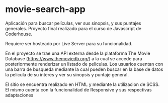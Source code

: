# movie-search-app
Aplicación para buscar películas, ver sus sinopsis, y sus puntajes generales. Proyecto final realizado para el curso de Javascript de Coderhouse.

Requiere ser hosteado por Live Server para su funcionalidad.

En el proyecto se trae una API externa desde la plataforma The Movie Database (https://www.themoviedb.org/) a la cual se accede para posteriormente renderizar un listado de peliculas.
Los usuarios cuentan con una barra de busqueda mediante la cual pueden buscar en la base de datos la pelicula de su interes y ver su sinopsis y puntaje general.

El sitio se encuentra realizado en HTML y mediante la utilizacion de SCSS. El mismo cuenta con la funcionalidad de Responsive y sus respectivas adaptaciones

